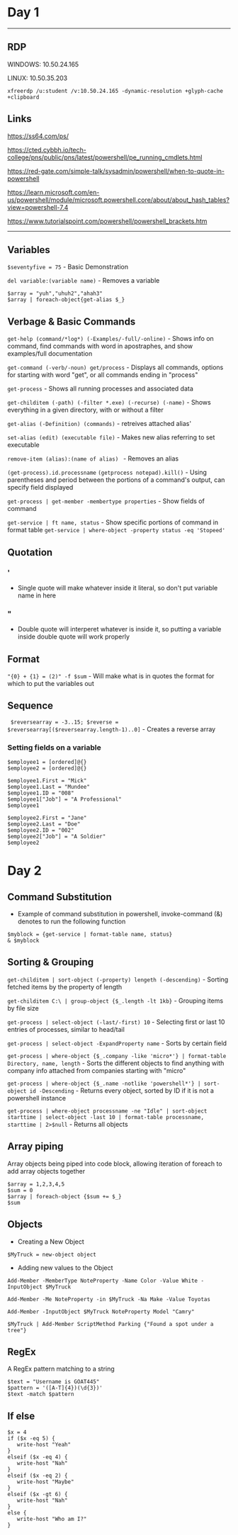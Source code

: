 # Day 1

<hr>

## RDP

WINDOWS:
10.50.24.165

LINUX:
10.50.35.203
```
xfreerdp /u:student /v:10.50.24.165 -dynamic-resolution +glyph-cache +clipboard
```
## Links

https://ss64.com/ps/

https://cted.cybbh.io/tech-college/pns/public/pns/latest/powershell/pe_running_cmdlets.html

https://red-gate.com/simple-talk/sysadmin/powershell/when-to-quote-in-powershell

https://learn.microsoft.com/en-us/powershell/module/microsoft.powershell.core/about/about_hash_tables?view=powershell-7.4

https://www.tutorialspoint.com/powershell/powershell_brackets.htm



<hr>

## Variables
```$seventyfive = 75```    -    Basic Demonstration

```del variable:(variable name)```      -      Removes a variable

```
$array = "yuh","uhuh2","ahah3"
$array | foreach-object{get-alias $_}
```
## Verbage & Basic Commands

```get-help (command/*log*) (-Examples/-full/-online)```    -      Shows info on command, find commands with word in apostraphes, and show examples/full documentation

```get-command (-verb/-noun) get/process```    -   Displays all commands, options for starting with word "get", or all commands ending in "process"

```get-process```    -    Shows all running processes and associated data

```get-childitem (-path) (-filter *.exe) (-recurse) (-name)```    -      Shows everything in a given directory, with or without a filter

```get-alias (-Definition) (commands)```      -      retreives attached alias'

```set-alias (edit) (executable file)```      -      Makes new alias referring to set executable

```remove-item (alias):(name of alias) ```      -     Removes an alias

```(get-process).id.processname```
```(getprocess notepad).kill()```     -      Using parentheses and period between the portions of a command's output, can specify field displayed

```get-process | get-member -membertype properties```      -      Show fields of command

```get-service | ft name, status```      -      Show specific portions of command in format table
```get-service | where-object -property status -eq 'Stopeed' ```

## Quotation

### '
-  Single quote will make whatever inside it literal, so don't put variable name in here

### "
-  Double quote will interperet whatever is inside it, so putting a variable inside double quote will work properly

## Format
```"{0} + {1} = (2)" -f $sum```    -    Will make what is in quotes the format for which to put the variables out

## Sequence

``` $reversearray = -3..15; $reverse = $reversearray[($reversearray.length-1)..0]```  -  Creates a reverse array

### Setting fields on a variable
```
$employee1 = [ordered]@{}
$employee2 = [ordered]@{}

$employee1.First = "Mick"
$employee1.Last = "Mundee"
$employee1.ID = "008"
$employee1["Job"] = "A Professional"
$employee1

$employee2.First = "Jane"
$employee2.Last = "Doe"
$employee2.ID = "002"
$employee2["Job"] = "A Soldier"
$employee2
```

# Day 2

## Command Substitution
   -    Example of command substitution in powershell, invoke-command (&) denotes to run the following function
```
$myblock = {get-service | format-table name, status}
& $myblock
```
## Sorting & Grouping

```get-childitem | sort-object (-property) lengeth (-descending)```     -    Sorting fetched items by the property of length

```get-childitem C:\ | group-object {$_.length -lt 1kb}```    -    Grouping items by file size

```get-process | select-object (-last/-first) 10```    -    Selecting first or last 10 entries of processes, similar to head/tail

```get-process | select-object -ExpandProperty name```    -    Sorts by certain field

```get-process | where-object {$_.company -like 'micro*'} | format-table Directory, name, length```     -    Sorts the different objects to find anything with company info attached from companies starting with "micro"

```get-process | where-object {$_.name -notlike 'powershell*'} | sort-object id -Descending```     -    Returns every object, sorted by ID if it is not a powershell instance

```get-process | where-object processname -ne "Idle" | sort-object starttime | select-object -last 10 | format-table processname, starttime | 2>$null```      -      Returns all objects 

## Array piping

Array objects being piped into code block, allowing iteration of foreach to add array objects together
```
$array = 1,2,3,4,5
$sum = 0
$array | foreach-object {$sum += $_}
$sum
```

## Objects
   -    Creating a New Object
```
$MyTruck = new-object object
```
   -    Adding new values to the Object
```
Add-Member -MemberType NoteProperty -Name Color -Value White -InputObject $MyTruck
```
```
Add-Member -Me NoteProperty -in $MyTruck -Na Make -Value Toyotas
```
```
Add-Member -InputObject $MyTruck NoteProperty Model "Camry"
```
```
$MyTruck | Add-Member ScriptMethod Parking {"Found a spot under a tree"}
```

## RegEx
A RegEx pattern matching to a string 
```
$text = "Username is GOAT445"
$pattern = '([A-T]{4})(\d{3})'
$text -match $pattern
```

## If else
```
$x = 4
if ($x -eq 5) {
   write-host "Yeah"
}
elseif ($x -eq 4) {
   write-host "Nah"
}
elseif ($x -eq 2) {
   write-host "Maybe"
}
elseif ($x -gt 6) {
   write-host "Nah"
}
else {
   write-host "Who am I?"
}
```
